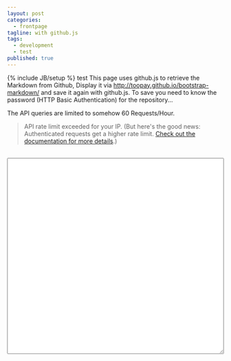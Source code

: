 ```yaml
---
layout: post
categories: 
  - frontpage
tagline: with github.js
tags: 
  - development
  - test
published: true
---
```


{% include JB/setup %}
test
This page uses github.js to retrieve the Markdown from Github, Display it via http://toopay.github.io/bootstrap-markdown/ and save it again with github.js. To save you need to know the password (HTTP Basic Authentication) for the repository... 

The API queries are limited to somehow 60 Requests/Hour.

> API rate limit exceeded for your IP. (But here's the good news: Authenticated requests get a higher rate limit. [Check out the documentation for more details](http://developer.github.com/v3/#rate-limiting).)

<div id="path" style="visibility:hidden">{{page.path}}</div>
<textarea rows="30" data-provide="markdown" data-iconlibrary="fa" data-savable="true" style="width:100%" id="content">
</textarea>